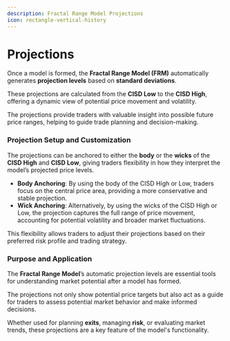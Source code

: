 ```yaml
---
description: Fractal Range Model Projections
icon: rectangle-vertical-history
---
```


# Projections

Once a model is formed, the **Fractal Range Model (FRM)** automatically generates **projection levels** based on **standard deviations**.&#x20;

These projections are calculated from the **CISD Low** to the **CISD High**, offering a dynamic view of potential price movement and volatility.&#x20;

The projections provide traders with valuable insight into possible future price ranges, helping to guide trade planning and decision-making.

### Projection Setup and Customization

The projections can be anchored to either the **body** or the **wicks** of the **CISD High** and **CISD Low**, giving traders flexibility in how they interpret the model’s projected price levels.

* **Body Anchoring**: By using the body of the CISD High or Low, traders focus on the central price area, providing a more conservative and stable projection.
* **Wick Anchoring**: Alternatively, by using the wicks of the CISD High or Low, the projection captures the full range of price movement, accounting for potential volatility and broader market fluctuations.

This flexibility allows traders to adjust their projections based on their preferred risk profile and trading strategy.

### Purpose and Application

The **Fractal Range Model**’s automatic projection levels are essential tools for understanding market potential after a model has formed.&#x20;

The projections not only show potential price targets but also act as a guide for traders to assess potential market behavior and make informed decisions.&#x20;

Whether used for planning **exits**, managing **risk**, or evaluating market trends, these projections are a key feature of the model's functionality.
